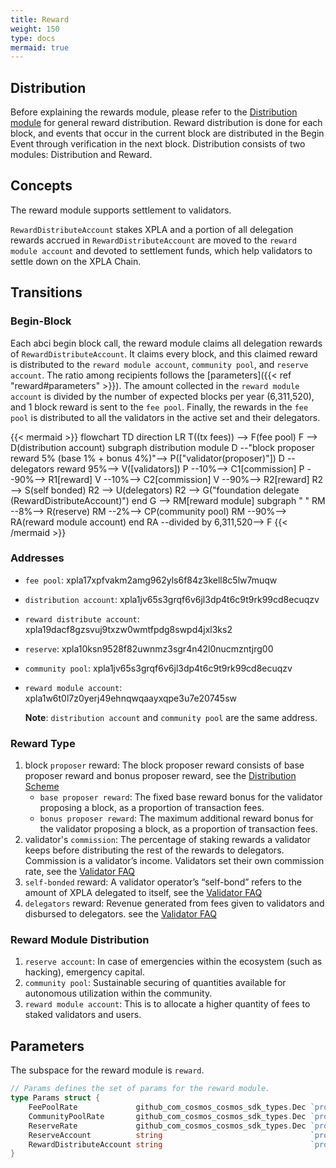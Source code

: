 ```yaml
---
title: Reward
weight: 150
type: docs
mermaid: true
---
```


## Distribution

Before explaining the rewards module, please refer to the [Distribution module](https://docs.xpla.io/develop/develop/core-modules/distribution/) for general reward distribution. Reward distribution is done for each block, and events that occur in the current block are distributed in the Begin Event through verification in the next block. Distribution consists of two modules: Distribution and Reward.

## Concepts

The reward module supports settlement to validators.

`RewardDistributeAccount` stakes XPLA and a portion of all delegation rewards accrued in `RewardDistributeAccount` are moved to the `reward module account` and devoted to settlement funds, which help validators to settle down on the XPLA Chain.

## Transitions

### Begin-Block

Each abci begin block call, the reward module claims all delegation rewards of `RewardDistributeAccount`. It claims every block, and this claimed reward is distributed to the `reward module account`, `community pool`, and `reserve account`. The ratio among recipients follows the [parameters]({{< ref "reward#parameters" >}}). The amount collected in the `reward module account` is divided by the number of expected blocks per year (6,311,520), and 1 block reward is sent to the `fee pool`. Finally, the rewards in the `fee pool` is distributed to all the validators in the active set and their delegators.

{{< mermaid >}}
flowchart TD
  direction LR
  T((tx fees)) --> F(fee pool)
  F --> D(distribution account)
  subgraph distribution module
    D --"block proposer reward 5%
        (base 1% + bonus 4%)"--> P(["validator(proposer)"])
    D --delegators reward 95%--> V([validators])
    P --10%--> C1[commission]
    P --90%--> R1[reward]
    V --10%--> C2[commission]
    V --90%--> R2[reward]
    R2 --> S(self bonded)
    R2 --> U(delegators)
    R2 --> G("foundation delegate
    (RewardDistributeAccount)")
  end
  G --> RM[reward module]
  subgraph " "
    RM --8%--> R(reserve)
    RM --2%--> CP(community pool)
    RM --90%--> RA(reward module account)
  end
  RA --divided by 6,311,520--> F
{{< /mermaid >}}

### Addresses

- `fee pool`: xpla17xpfvakm2amg962yls6f84z3kell8c5lw7muqw
- `distribution account`: xpla1jv65s3grqf6v6jl3dp4t6c9t9rk99cd8ecuqzv
- `reward distribute account`: xpla19dacf8gzsvuj9txzw0wmtfpdg8swpd4jxl3ks2

- `reserve`: xpla10ksn9528f82uwnmz3sgr4n42l0nucmzntjrg00
- `community pool`: xpla1jv65s3grqf6v6jl3dp4t6c9t9rk99cd8ecuqzv
- `reward module account`: xpla1w6t0l7z0yerj49ehnqwqaayxqpe3u7e20745sw

  **Note**: `distribution account` and `community pool` are the same address.
  
### Reward Type

1. block `proposer` reward: The block proposer reward consists of base proposer reward and bonus proposer reward, see the [Distribution Scheme](https://docs.xpla.io/develop/develop/core-modules/distribution/#the-distribution-scheme)
    - `base proposer reward`: The fixed base reward bonus for the validator proposing a block, as a proportion of transaction fees.
    - `bonus proposer reward`: The maximum additional reward bonus for the validator proposing a block, as a proportion of transaction fees.
2. validator's `commission`: The percentage of staking rewards a validator keeps before distributing the rest of the rewards to delegators. Commission is a validator’s income. Validators set their own commission rate, see the [Validator FAQ](https://docs.xpla.io/full-node/full-node/manage-a-validator/validator-faq/#what-is-a-validators-commission)
3. `self-bonded` reward: A validator operator’s “self-bond” refers to the amount of XPLA delegated to itself, see the [Validator FAQ](https://docs.xpla.io/full-node/full-node/manage-a-validator/validator-faq/#are-validators-required-to-self-bond-xpla)
4. `delegators` reward: Revenue generated from fees given to validators and disbursed to delegators. see the [Validator FAQ](https://docs.xpla.io/full-node/full-node/manage-a-validator/validator-faq/#rewards)

### Reward Module Distribution
1. `reserve account`: In case of emergencies within the ecosystem (such as hacking), emergency capital.
2. `community pool`: Sustainable securing of quantities available for autonomous utilization within the community.
3. `reward module account`: This is to allocate a higher quantity of fees to staked validators and users.

## Parameters

The subspace for the reward module is `reward`.

```go
// Params defines the set of params for the reward module.
type Params struct {
	FeePoolRate             github_com_cosmos_cosmos_sdk_types.Dec `protobuf:"bytes,1,opt,name=fee_pool_rate,json=feePoolRate,proto3,customtype=github.com/cosmos/cosmos-sdk/types.Dec" json:"fee_pool_rate" yaml:"fee_pool_rate"`
	CommunityPoolRate       github_com_cosmos_cosmos_sdk_types.Dec `protobuf:"bytes,2,opt,name=community_pool_rate,json=communityPoolRate,proto3,customtype=github.com/cosmos/cosmos-sdk/types.Dec" json:"community_pool_rate" yaml:"community_pool_rate"`
	ReserveRate             github_com_cosmos_cosmos_sdk_types.Dec `protobuf:"bytes,3,opt,name=reserve_rate,json=reserveRate,proto3,customtype=github.com/cosmos/cosmos-sdk/types.Dec" json:"reserve_rate" yaml:"reserve_rate"`
	ReserveAccount          string                                 `protobuf:"bytes,4,opt,name=reserve_account,json=reserveAccount,proto3" json:"reserve_account,omitempty"`
	RewardDistributeAccount string                                 `protobuf:"bytes,5,opt,name=reward_distribute_account,json=rewardDistributeAccount,proto3" json:"reward_distribute_account,omitempty"`
}
```
